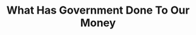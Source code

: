 ---
layout: books
title: What Has Government Done To Our Money
subtitle: 
essential: 
categories: ['money']
authors: ['Murray Rothbard']
authors_twitter: ['']
excerpt: .
resource_url: 
amazon_url: https://www.amazon.com/dp/1610166450
wikipedia_url: 
free_url: 
---